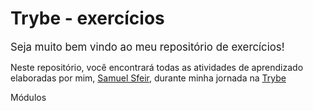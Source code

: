 <!DOCTYPE html>
<html lang="pt-br">

# Trybe - exercícios

<span style="font-size:larger;">Seja muito bem vindo ao meu repositório de exercícios! </span>


Neste repositório, você encontrará todas as atividades de aprendizado elaboradas por mim, [Samuel Sfeir](https://www.linkedin.com/in/samuel-sfeir-434152278/), durante minha jornada na [Trybe](https://www.trybe.com/)

Módulos

